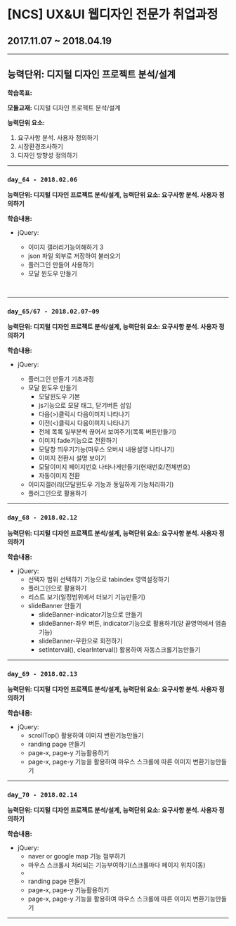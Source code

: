 # [NCS] UX&UI 웹디자인 전문가 취업과정
## 2017.11.07 ~ 2018.04.19

---

## 능력단위:  디지털 디자인 프로젝트 분석/설계

**학습목표:**



**모듈교재:** 디지털 디자인 프로젝트 분석/설계

**능력단위 요소:**

1. 요구사항 분석. 사용자 정의하기
2. 시장환경조사하기
3. 디자인 방향성 정의하기

---
### `day_64 - 2018.02.06`

**능력단위: 디지털 디자인 프로젝트 분석/설계,    능력단위 요소: 요구사항 분석. 사용자 정의하기**

**학습내용:**

- jQuery:

  - 이미지 갤러리기능이해하기 3
  - json 파일 외부로 저장하여 불러오기
  - 플러그인 만들어 사용하기
  - 모달 윈도우 만들기

  ​

---

### `day_65/67 - 2018.02.07~09`

**능력단위: 디지털 디자인 프로젝트 분석/설계,    능력단위 요소: 요구사항 분석. 사용자 정의하기**

**학습내용:**

- jQuery:

  - 플러그인 만들기 기초과정
  - 모달 윈도우 만들기
    - 모달윈도우 기본
    - js기능으로 모달 태그, 닫기버튼 삽입
    - 다음(&gt;)클릭시 다음이미지 나타나기
    - 이전(&lt;)클릭시 다음이미지 나타나기
    - 전체 목록 일부분씩 끊어서 보여주기(목록 버튼만들기)
    - 이미지 fade기능으로 전환하기
    - 모달창 띄우기기능(마우스 오버시 내용설명 나타나기)
    - 이미지 전환시 설명 보이기
    - 모달이미지 페이지번호 나타나게만들기(현재번호/전체번호)
    - 자동이미지 전환
  - 이미지갤러리(모달윈도우 기능과 동일하게 기능처리하기)
  - 플러그인으로 활용하기

---

### `day_68 - 2018.02.12`

**능력단위: 디지털 디자인 프로젝트 분석/설계,    능력단위 요소: 요구사항 분석. 사용자 정의하기**

**학습내용:**

- jQuery:
  - 선택자 범위 선택하기 기능으로 tabindex 영역설정하기
  - 플러그인으로 활용하기
  - 리스트 보기(일정범위에서 더보기 기능만들기)
  - slideBanner 만들기
    - slideBanner-indicator기능으로 만들기
    - slideBanner-좌우 버튼, indicator기능으로 활용하기(양 끝영역에서 멈춤기능)
    - slideBanner-무한으로 회전하기
    - setInterval(), clearInterval() 활용하여 자동스크롤기능만들기

---

### `day_69 - 2018.02.13`

**능력단위: 디지털 디자인 프로젝트 분석/설계,    능력단위 요소: 요구사항 분석. 사용자 정의하기**

**학습내용:**

- jQuery:
  - scrollTop() 활용하여 이미지 변환기능만들기
  - randing page 만들기
  - page-x, page-y 기능활용하기
  - page-x, page-y 기능을 활용하여 마우스 스크롤에 따른 이미지 변환기능만들기

---

### `day_70 - 2018.02.14`

**능력단위: 디지털 디자인 프로젝트 분석/설계,    능력단위 요소: 요구사항 분석. 사용자 정의하기**

**학습내용:**

- jQuery:
  - naver or google map 기능 첨부하기
  - 마우스 스크롤시 처리되는 기능부여하기(스크롤마다 페이지 위치이동)
  - ​
  - randing page 만들기
  - page-x, page-y 기능활용하기
  - page-x, page-y 기능을 활용하여 마우스 스크롤에 따른 이미지 변환기능만들기

------

